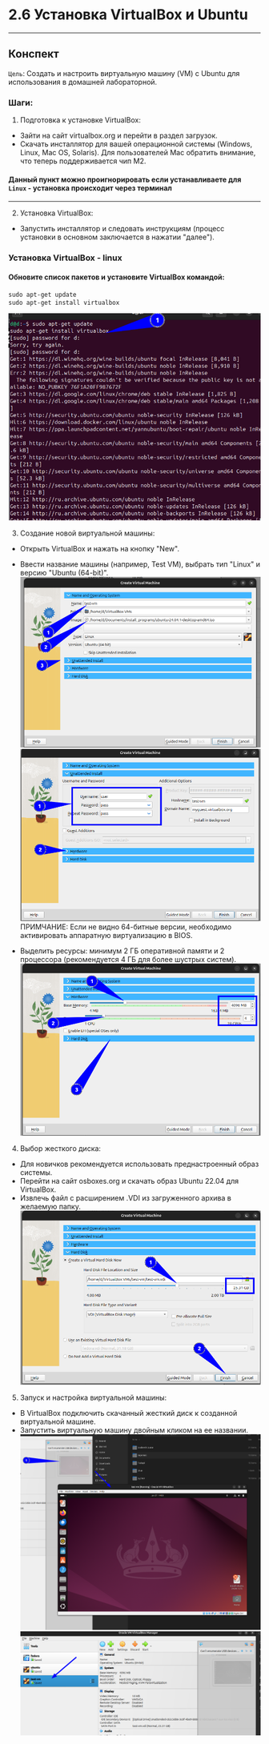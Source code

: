 # 2.6 Установка VirtualBox и Ubuntu

---

## Конспект

`Цель`: Создать и настроить виртуальную машину (VM) с Ubuntu для использования в домашней лабораторной.

### Шаги:

1. Подготовка к установке VirtualBox:

- Зайти на сайт virtualbox.org и перейти в раздел загрузок.
- Скачать инсталлятор для вашей операционной системы (Windows, Linux, Mac OS, Solaris). Для пользователей Mac обратить
  внимание, что теперь поддерживается чип M2.

#### Данный пункт можно проигнорировать если устанавливаете для `Linux` - установка происходит через терминал

---

2. Установка VirtualBox:

- Запустить инсталлятор и следовать инструкциям (процесс установки в основном заключается в нажатии "далее").

### Установка VirtualBox - linux

#### Обновите список пакетов и установите VirtualBox командой:

```shell
sudo apt-get update
sudo apt-get install virtualbox
```

![Dbeaver](/2%20Работа%20с%20Shell/VirtualBox.png)

3. Создание новой виртуальной машины:

- Открыть VirtualBox и нажать на кнопку "New".
- Ввести название машины (например, Test VM), выбрать тип "Linux" и версию "Ubuntu (64-bit)".
  ![Dbeaver](/2%20Работа%20с%20Shell/VirtualBox2.png)
  ![Dbeaver](/2%20Работа%20с%20Shell/VirtualBox3.png)
  ПРИМЧАНИЕ: Если не видно 64-битные версии, необходимо активировать аппаратную виртуализацию в BIOS.

- Выделить ресурсы: минимум 2 ГБ оперативной памяти и 2 процессора (рекомендуется 4 ГБ для более шустрых систем).
  ![Dbeaver](/2%20Работа%20с%20Shell/VirtualBox4.png)

4. Выбор жесткого диска:

- Для новичков рекомендуется использовать преднастроенный образ системы.
- Перейти на сайт osboxes.org и скачать образ Ubuntu 22.04 для VirtualBox.
- Извлечь файл с расширением .VDI из загруженного архива в желаемую папку.
  ![Dbeaver](/2%20Работа%20с%20Shell/VirtualBox5.png)

5. Запуск и настройка виртуальной машины:

- В VirtualBox подключить скачанный жесткий диск к созданной виртуальной машине.
- Запустить виртуальную машину двойным кликом на ее названии.
  ![Dbeaver](/2%20Работа%20с%20Shell/VirtualBox6.png)
  ![Dbeaver](/2%20Работа%20с%20Shell/VirtualBox7.png)

